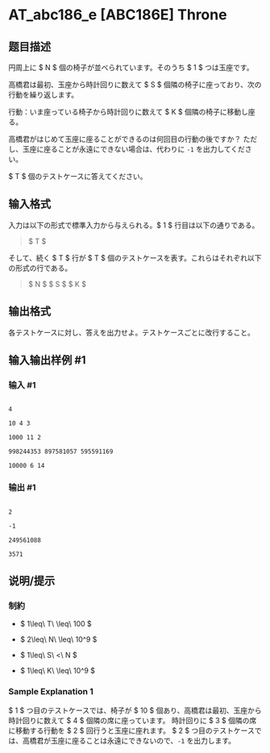 # AT_abc186_e [ABC186E] Throne

## 题目描述

[problemUrl]: https://atcoder.jp/contests/abc186/tasks/abc186_e

円周上に $ N $ 個の椅子が並べられています。そのうち $ 1 $ つは玉座です。

高橋君は最初、玉座から時計回りに数えて $ S $ 個隣の椅子に座っており、次の行動を繰り返します。

行動：いま座っている椅子から時計回りに数えて $ K $ 個隣の椅子に移動し座る。

高橋君がはじめて玉座に座ることができるのは何回目の行動の後ですか？ ただし、玉座に座ることが永遠にできない場合は、代わりに `-1` を出力してください。

$ T $ 個のテストケースに答えてください。

## 输入格式

入力は以下の形式で標準入力から与えられる。$ 1 $ 行目は以下の通りである。

> $ T $

そして、続く $ T $ 行が $ T $ 個のテストケースを表す。これらはそれぞれ以下の形式の行である。

> $ N $ $ S $ $ K $

## 输出格式

各テストケースに対し、答えを出力せよ。テストケースごとに改行すること。

## 输入输出样例 #1

### 输入 #1

```
4
10 4 3
1000 11 2
998244353 897581057 595591169
10000 6 14
```

### 输出 #1

```
2
-1
249561088
3571
```

## 说明/提示

### 制約

- $ 1\leq\ T\ \leq\ 100 $
- $ 2\leq\ N\ \leq\ 10^9 $
- $ 1\leq\ S\ <\ N $
- $ 1\leq\ K\ \leq\ 10^9 $

### Sample Explanation 1

$ 1 $ つ目のテストケースでは、椅子が $ 10 $ 個あり、高橋君は最初、玉座から時計回りに数えて $ 4 $ 個隣の席に座っています。 時計回りに $ 3 $ 個隣の席に移動する行動を $ 2 $ 回行うと玉座に座れます。 $ 2 $ つ目のテストケースでは、高橋君が玉座に座ることは永遠にできないので、`-1` を出力します。